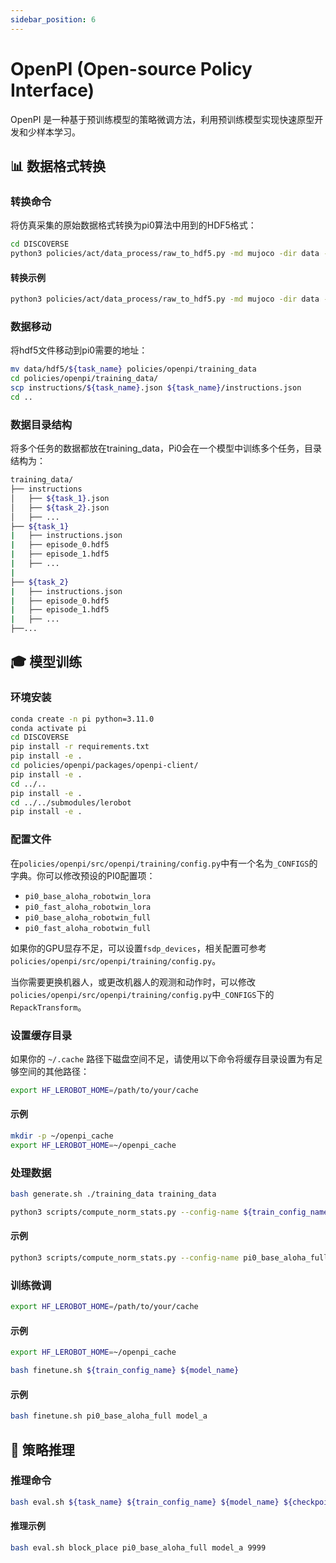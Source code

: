 ```yaml
---
sidebar_position: 6
---
```


# OpenPI (Open-source Policy Interface)

OpenPI 是一种基于预训练模型的策略微调方法，利用预训练模型实现快速原型开发和少样本学习。

## 📊 数据格式转换

### 转换命令

将仿真采集的原始数据格式转换为pi0算法中用到的HDF5格式：

```bash
cd DISCOVERSE
python3 policies/act/data_process/raw_to_hdf5.py -md mujoco -dir data -tn ${task_name} -vn ${video_names}
```

#### 转换示例

```bash
python3 policies/act/data_process/raw_to_hdf5.py -md mujoco -dir data -tn block_place -vn cam_0 cam_1
```

### 数据移动

将hdf5文件移动到pi0需要的地址：

```bash
mv data/hdf5/${task_name} policies/openpi/training_data
cd policies/openpi/training_data/
scp instructions/${task_name}.json ${task_name}/instructions.json
cd ..
```

### 数据目录结构

将多个任务的数据都放在training_data，Pi0会在一个模型中训练多个任务，目录结构为：

```bash
training_data/  
├── instructions
│   ├── ${task_1}.json
│   ├── ${task_2}.json
│   ├── ...
├── ${task_1}
|   ├── instructions.json  
|   ├── episode_0.hdf5  
|   ├── episode_1.hdf5  
|   ├── ...  
|
├── ${task_2}
|   ├── instructions.json  
|   ├── episode_0.hdf5  
|   ├── episode_1.hdf5  
|   ├── ...  
├──...
```

## 🎓 模型训练

### 环境安装

```bash
conda create -n pi python=3.11.0
conda activate pi
cd DISCOVERSE
pip install -r requirements.txt
pip install -e .
cd policies/openpi/packages/openpi-client/
pip install -e .
cd ../..
pip install -e .
cd ../../submodules/lerobot
pip install -e .
```

### 配置文件

在`policies/openpi/src/openpi/training/config.py`中有一个名为`_CONFIGS`的字典。你可以修改预设的PI0配置项：
- `pi0_base_aloha_robotwin_lora`
- `pi0_fast_aloha_robotwin_lora`
- `pi0_base_aloha_robotwin_full`
- `pi0_fast_aloha_robotwin_full`

如果你的GPU显存不足，可以设置`fsdp_devices`，相关配置可参考`policies/openpi/src/openpi/training/config.py`。

当你需要更换机器人，或更改机器人的观测和动作时，可以修改`policies/openpi/src/openpi/training/config.py`中`_CONFIGS`下的`RepackTransform`。

### 设置缓存目录

如果你的 `~/.cache` 路径下磁盘空间不足，请使用以下命令将缓存目录设置为有足够空间的其他路径：

```bash
export HF_LEROBOT_HOME=/path/to/your/cache
```

#### 示例

```bash
mkdir -p ~/openpi_cache
export HF_LEROBOT_HOME=~/openpi_cache
```

### 处理数据

```bash
bash generate.sh ./training_data training_data
```

```bash
python3 scripts/compute_norm_stats.py --config-name ${train_config_name}
```

#### 示例

```bash
python3 scripts/compute_norm_stats.py --config-name pi0_base_aloha_full
```

### 训练微调

```bash
export HF_LEROBOT_HOME=/path/to/your/cache
```

#### 示例

```bash
export HF_LEROBOT_HOME=~/openpi_cache
```

```bash
bash finetune.sh ${train_config_name} ${model_name}
```

#### 示例

```bash
bash finetune.sh pi0_base_aloha_full model_a
```

## 🚀 策略推理

### 推理命令

```bash
bash eval.sh ${task_name} ${train_config_name} ${model_name} ${checkpoint}
```

#### 推理示例

```bash
bash eval.sh block_place pi0_base_aloha_full model_a 9999
``` 